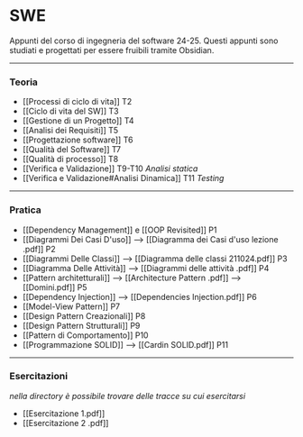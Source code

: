 # SWE
Appunti del corso di ingegneria del software 24-25.
Questi appunti sono studiati e progettati per essere fruibili tramite Obsidian.

---
### Teoria
- [[Processi di ciclo di vita]] T2
- [[Ciclo di vita del SW]] T3
- [[Gestione di un Progetto]] T4
- [[Analisi dei Requisiti]] T5
- [[Progettazione software]] T6
- [[Qualità del Software]] T7
- [[Qualità di processo]] T8
- [[Verifica e Validazione]] T9-T10 *Analisi statica*
- [[Verifica e Validazione#Analisi Dinamica]] T11 *Testing*

----
### Pratica
- [[Dependency Management]] e [[OOP Revisited]] P1
- [[Diagrammi Dei Casi D'uso]] --> [[Diagramma dei Casi d'uso lezione .pdf]] P2
- [[Diagrammi Delle Classi]] --> [[Diagramma delle classi 211024.pdf]] P3
- [[Diagramma Delle Attività]] --> [[Diagrammi delle attività .pdf]] P4
- [[Pattern architetturali]] --> [[Architecture Pattern .pdf]] --> [[Domini.pdf]] P5
- [[Dependency Injection]] --> [[Dependencies Injection.pdf]] P6
- [[Model-View Pattern]] P7
- [[Design Pattern Creazionali]] P8
- [[Design Pattern Strutturali]] P9
- [[Pattern di Comportamento]] P10
- [[Programmazione SOLID]] --> [[Cardin SOLID.pdf]] P11
---
### Esercitazioni 
*nella directory è possibile trovare delle tracce su cui esercitarsi*
- [[Esercitazione 1.pdf]]
- [[Esercitazione 2 .pdf]]
